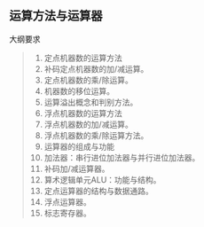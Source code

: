 ## 运算方法与运算器

大纲要求

> 1. 定点机器数的运算方法
>   1. 补码定点机器数的加/减运算。
>   2. 定点机器数的乘/除运算。
>   3. 机器数的移位运算。
>   4. 运算溢出概念和判别方法。
> 1. 浮点机器数的运算方法
>   1. 浮点机器数的加/减运算。
>   2. 浮点机器数的乘/除运算方法。
> 1. 运算器的组成与功能
>   1. 加法器：串行进位加法器与并行进位加法器。
>   2. 补码加/减运算器。
>   3. 算术逻辑单元ALU：功能与结构。
>   4. 定点运算器的结构与数据通路。
>   5. 浮点运算器。
>   6. 标志寄存器。

